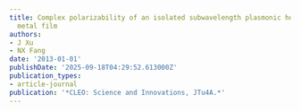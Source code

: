```yaml
---
title: Complex polarizability of an isolated subwavelength plasmonic hole in a thin
  metal film
authors:
- J Xu
- NX Fang
date: '2013-01-01'
publishDate: '2025-09-18T04:29:52.613000Z'
publication_types:
- article-journal
publication: '*CLEO: Science and Innovations, JTu4A.*'
---
```


